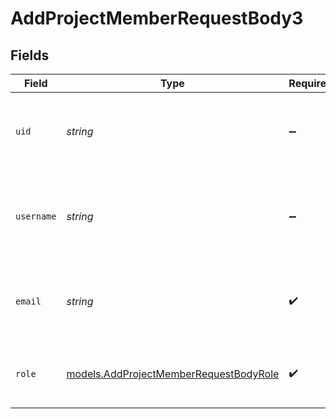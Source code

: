 # AddProjectMemberRequestBody3


## Fields

| Field                                                                                  | Type                                                                                   | Required                                                                               | Description                                                                            | Example                                                                                |
| -------------------------------------------------------------------------------------- | -------------------------------------------------------------------------------------- | -------------------------------------------------------------------------------------- | -------------------------------------------------------------------------------------- | -------------------------------------------------------------------------------------- |
| `uid`                                                                                  | *string*                                                                               | :heavy_minus_sign:                                                                     | The ID of the team member that should be added to this project.                        | ndlgr43fadlPyCtREAqxxdyFK                                                              |
| `username`                                                                             | *string*                                                                               | :heavy_minus_sign:                                                                     | The username of the team member that should be added to this project.                  | example                                                                                |
| `email`                                                                                | *string*                                                                               | :heavy_check_mark:                                                                     | The email of the team member that should be added to this project.                     | entity@example.com                                                                     |
| `role`                                                                                 | [models.AddProjectMemberRequestBodyRole](../models/addprojectmemberrequestbodyrole.md) | :heavy_check_mark:                                                                     | The project role of the member that will be added.                                     | ADMIN                                                                                  |
